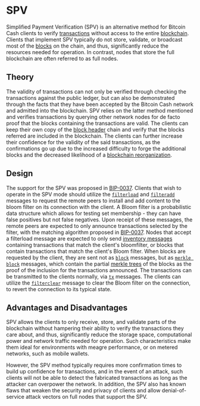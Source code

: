 # SPV

Simplified Payment Verification (SPV) is an alternative method for Bitcoin Cash clients to verify [transactions](blockchain\transaction) without access to the entire [blockchain](blockchain). Clients that implement SPV typically do not store, validate, or broadcast most of the [blocks](blockchain\block) on the chain, and thus, significantly reduce the resources needed for operation. In contrast, nodes that store the full blockchain are often referred to as full nodes.  

## Theory  

The validity of transactions can not only be verified through checking the transactions against the public ledger, but can also be demonstrated through the facts that they have been accepted by the Bitcoin Cash network and admitted into the blockchain. SPV relies on the latter method mentioned and verifies transactions by querying other network nodes for de facto proof that the blocks containing the transactions are valid. The clients can keep their own copy of the [block header](blockchain\block\block-header) chain and verify that the blocks referred are included in the blockchain. The clients can further increase their confidence for the validity of the said transactions, as the confirmations go up due to the increased difficulty to forge the additional blocks and the decreased likelihood of a [blockchain reorganization](blockchain#blockchain-reorganization).  

## Design  

The support for the SPV was proposed in [BIP-0037](forks\bip-0037). Clients that wish to operate in the SPV mode should utilize the [`filterload`](network\messages\filterload) and [`filteradd`](network\messages\filteradd) messages to request the remote peers to install and add content to the bloom filter on its connection with the client. A Bloom filter is a probabilistic data structure which allows for testing set membership - they can have false positives but not false negatives. Upon receipt of these messages, the remote peers are expected to only announce transactions selected by the filter, with the matching algorithm proposed in [BIP-0037](forks\bip-0037). Nodes that accept a filterload message are expected to only send [inventory messages](network\messages\inv) containing transactions that match the client's bloomfilter, or blocks that contain transactions that match the client's Bloom filter.  When blocks are requested by the client, they are sent not as [`block`](network\messages\block) messages, but as [`merkle block`](network\messages\merkleblock) messages, which contain the partial [merkle trees](blockchain\block\merkle-tree) of the blocks as the proof of the inclusion for the transactions announced. The transactions can be transmitted to the clients normally, via [`tx`](network\messages\tx) messages. The clients can utilize the [`filterclear`](network\messages\filterclear) message to clear the Bloom filter on the connection, to revert the connection to its typical state.  

## Advantages and Disadvantages  

SPV allows the clients to only receive, store, and validate parts of the blockchain without hampering their ability to verify the transactions they care about, and thus, significantly reduce the storage space, computational power and network traffic needed for operation. Such characteristics make them ideal for environments with meagre performance, or on metered networks, such as mobile wallets.  

However, the SPV method typically requires more confirmation times to build up confidence for transactions, and in the event of an attack, such clients will not be able to detect the fabricated transactions as long as the attacker can overpower the network. In addition, the SPV also has known flaws that weaken the security and privacy of clients and allow denial-of-service attack vectors on full nodes that support the SPV.  
